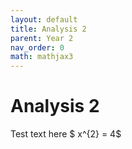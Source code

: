 ```yaml
---
layout: default
title: Analysis 2
parent: Year 2
nav_order: 0
math: mathjax3
---
```


# Analysis 2

Test text here $ x^{2} = 4$



